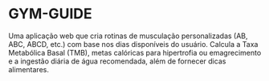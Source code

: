 # GYM-GUIDE
Uma aplicação web que cria rotinas de musculação personalizadas (AB, ABC, ABCD, etc.) com base nos dias disponíveis do usuário. Calcula a Taxa Metabólica Basal (TMB), metas calóricas para hipertrofia ou emagrecimento e a ingestão diária de água recomendada, além de fornecer dicas alimentares.
